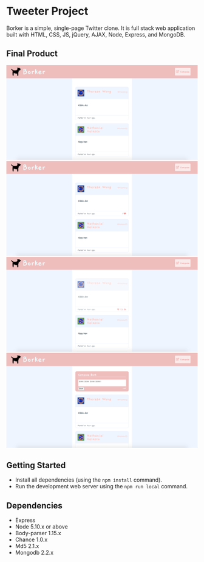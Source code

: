 # Tweeter Project

Borker is a simple, single-page Twitter clone. It is full stack web application built with HTML, CSS, JS, jQuery, AJAX, Node, Express, and MongoDB.

## Final Product

!["Home"](https://github.com/alarryant/Borker-pics/blob/master/Home.png)
!["Liked"](https://github.com/alarryant/Borker-pics/blob/master/Liked.png)
!["Hover"](https://github.com/alarryant/Borker-pics/blob/master/Hover.png)
!["Compose"](https://github.com/alarryant/Borker-pics/blob/master/Compose.png)

## Getting Started

- Install all dependencies (using the `npm install` command).
- Run the development web server using the `npm run local` command.

## Dependencies

- Express
- Node 5.10.x or above
- Body-parser 1.15.x
- Chance 1.0.x
- Md5 2.1.x
- Mongodb 2.2.x
